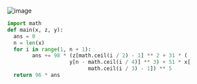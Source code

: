 ![image](https://github.com/sambukalx/3-rd-course/assets/113597597/9c5d31f8-6ee3-4faa-b917-45a022fa7128)
```python
import math
def main(x, z, y):
  ans = 0
  n = len(x)
  for i in range(1, n + 1):
        ans += 98 * (z[math.ceil(i / 2) - 1] ** 2 + 31 * (
                    y[n - math.ceil(i / 4)] ** 3) + 51 * x[
                          math.ceil(i / 3) - 1]) ** 5
  return 96 * ans
```
